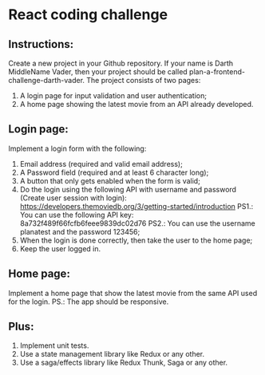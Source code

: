 # React coding challenge
## Instructions:
Create a new project in your Github repository. If your name is Darth MiddleName Vader, then
your project should be called plan-a-frontend-challenge-darth-vader.
The project consists of two pages:
1. A login page for input validation and user authentication;
2. A home page showing the latest movie from an API already developed.
## Login page:
Implement a login form with the following:
1. Email address (required and valid email address);
2. A Password field (required and at least 6 character long);
3. A button that only gets enabled when the form is valid;
4. Do the login using the following API with username and password (Create user session
with login):
https://developers.themoviedb.org/3/getting-started/introduction
PS1.: You can use the following API key: 8a732f489f66fcfb6feee9839dc02d76
PS2.: You can use the username planatest and the password 123456;
5. When the login is done correctly, then take the user to the home page;
6. Keep the user logged in.
## Home page:
Implement a home page that show the latest movie from the same API used for the login.
PS.: The app should be responsive.
## Plus:
1. Implement unit tests.
2. Use a state management library like Redux or any other.
3. Use a saga/effects library like Redux Thunk, Saga or any other.